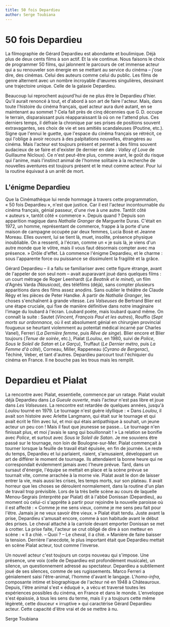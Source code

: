 ```yaml
---
title: 50 fois Depardieu
author: Serge Toubiana
---
```

# 50 fois Depardieu

La filmographie de Gérard Depardieu est abondante et boulimique. Déjà plus de deux cents films à son actif. Et la vie continue. Nous faisons le choix de programmer 50 films, qui jalonnent le parcours de cet immense acteur qui a su renouveler son énergie en se mettant au service du cinéma&nbsp;–&nbsp;j'ose dire, des cinémas. Celui des auteurs comme celui du public. Les films de genre alternent avec un nombre incroyable d'œuvres singulières, dessinant une trajectoire unique. Celle de la galaxie Depardieu.

Beaucoup lui reprochent aujourd'hui de ne plus être le Depardieu d'hier. Qu'il aurait renoncé à tout, et d'abord à son art de faire l'acteur. Mais, dans toute l'histoire du cinéma français, quel acteur aura duré autant, en se maintenant au sommet&nbsp;? Cela fait près de cinq décennies que G.&thinsp;D. occupe le terrain, disparaissant puis réapparaissant là où on ne l'attend plus. Ces derniers temps, il défraie la chronique par ses prises de positions souvent extravagantes, ses choix de vie et ses amitiés scandaleuses (Poutine, etc.). Signe que l'ennui le guette, que l'espace du cinéma français se rétrécit, ce qui l'oblige à avoir recours à des palpitations nouvelles, étrangères au cinéma. Mais l'acteur est toujours présent et permet à des films souvent audacieux de se faire et d'exister (le dernier en date&nbsp;: *Valley of Love* de Guillaume Nicloux). Ce n'est peut-être plus, comme avant, le goût du risque qui l'anime, mais l'instinct animal de l'homme solitaire à la recherche de nouvelles aventures est toujours présent et le meut comme acteur. Pour lui la routine équivaut à un arrêt de mort.

## L'énigme Depardieu

Que la Cinémathèque lui rende hommage à travers cette programmation, «&nbsp;50 fois Depardieu&nbsp;», n'est que justice. Car il est l'acteur incontournable du cinéma français, génial passeur, d'une rive à une autre. Tantôt côté «&nbsp;auteurs&nbsp;», tantôt côté «&nbsp;commerce&nbsp;». Depuis quand&nbsp;? Depuis son apparition magique dans *Nathalie Granger* de Marguerite Duras. C'était en 1972, un homme, représentant de commerce, frappe à la porte d'une maison de campagne occupée par deux femmes, Lucia Bosè et Jeanne Moreau. Elles ouvrent, lui se tient là, muet, insolite, présence physique inoubliable. On a ressenti, à l'écran, comme un «&nbsp;je suis là, je viens d'un autre monde que le vôtre, mais il vous faut désormais compter avec ma présence.&nbsp;» Drôle d'effet. Là commence l'énigme Depardieu, et le charme&nbsp;: sous l'apparente force ou puissance se dissimulent la fragilité et la grâce.

Gérard Depardieu –&nbsp;il a fallu se familiariser avec cette figure étrange, avant de l'appeler de son seul nom&nbsp;– avait auparavant joué dans quelques films&nbsp;: un court métrage de Roger Leenhardt (*Le Beatnik et le minet*), un film d'Agnès Varda *(Nausicaa*), des téléfilms (déjà), sans compter plusieurs apparitions dans des films assez anodins. Sans oublier le théâtre de Claude Régy et les pièces de Peter Handke. À partir de *Nathalie Granger*, les choses s'enchaînent à grande vitesse. *Les Valseuses* de Bertrand Blier est une étape cruciale, qui fixe de manière définitive dans notre imaginaire l'image du loubard à l'écran. Loubard poète, mais loubard quand même. On connaît la suite&nbsp;: Sautet (*Vincent, François Paul et les autres*), Rouffio (*Sept morts sur ordonnance,* où il est absolument génial en chirurgien provincial fougueux se heurtant violemment au potentat médical incarné par Charles Vanel), Ferreri (*La Dernière femme*, puis *Rêve de singe*). Blier encore et Blier toujours (*Tenue de soirée*, etc.), Pialat (*Loulou*, en 1980, suivi de *Police*, *Sous le Soleil de Satan* et *Le Garçu*), Truffaut (*Le Dernier métro*, puis *La Femme d'à côté*), Corneau, Miller, Rappeneau (*Cyrano de Bergerac*), Téchiné, Veber, et tant d'autres. Depardieu parcourt tout l'échiquier du cinéma en France. Il ne bouche pas les trous mais les remplit.

# Depardieu et Pialat

La rencontre avec Pialat, essentielle, commence par un ratage. Pialat voulait déjà Depardieu dans *La Gueule ouverte*, mais l'acteur n'est pas libre et joue dans *Les Valseuses*. La rencontre est retardée de quelques années, jusqu'à *Loulou* tourné en 1979. Le tournage n'est guère idyllique&nbsp;: «&nbsp;Dans *Loulou*, il avait son histoire avec Arlette Langmann, qui était sur le tournage et qui avait écrit le film avec lui, et moi qui étais antipathique à souhait, un jeune acteur un peu con&nbsp;! Mais il faut que jeunesse se passe... Le tournage n'en finissait plus, et moi j'avais le sang qui bouillonnait&nbsp;!&nbsp;» La relation se bonifie avec *Police*, et surtout avec *Sous le Soleil de Satan*. Je me souviens être passé sur le tournage, non loin de Boulogne-sur-Mer. Pialat commençait à tourner lorsque la feuille de travail était épuisée, en fin de journée. Le reste du temps, Depardieu et lui parlaient, riaient, s'amusaient, développant un art de différer le moment de tournage. Ils attendaient la bonne heure qui ne correspondait évidemment jamais avec l'heure prévue. Tard, dans un sursaut d'énergie, l'équipe se mettait en place et la scène prévue se tournait vite, comme arrachée à la morne vie. Pialat avait le don de laisser entrer la vie, mais aussi les crises, les temps morts, sur son plateau. Il avait horreur que les choses se déroulent normalement, dans la routine d'un plan de travail trop prévisible. Lors de la très belle scène au cours de laquelle Menou-Segrais (interprété par Pialat) dit à l'abbé Donissan (Depardieu), au moment où celui-ci s'apprête à partir pour rejoindre la nouvelle paroisse où il est affecté&nbsp;: «&nbsp;Comme je me sens vieux, comme je me sens peu fait pour l'être. Jamais je ne veux savoir être vieux.&nbsp;» Pialat était tendu. Juste avant la prise, Depardieu s'amusait encore, comme à son habitude avant le début des prises. Le cheval attaché à la carriole devant emporter Donissan se met à crotter. La prise faite, l'acteur se crut obligé de dire à son metteur en scène&nbsp;: «&nbsp;Il a chié. &ndash;&nbsp;Quoi&nbsp;? &ndash;&nbsp;Le cheval, il a chié.&nbsp;» Manière de faire baisser la tension. Derrière l'anecdote, le plus important était que Depardieu mettait en scène Pialat acteur, tout comme l'inverse.

Un nouvel acteur c'est toujours un corps nouveau qui s'impose. Une présence, une voix (celle de Depardieu est profondément musicale), un silence, un questionnement adressé au spectateur. Depardieu a subtilement joué de ses silences, comme de ses rugissements. Marco Ferreri a génialement saisi l'être-animal, l'homme d'avant le langage. L'*homo-infra*, composante intime et biographique de l'acteur né en 1948 à Châteauroux. Depuis, l'être animal s'est «&nbsp;éduqué&nbsp;», a vécu et traversé toutes les expériences possibles du cinéma, en France et dans le monde. L'enveloppe s'est épaissie, à tous les sens du terme, mais il y a toujours cette même légèreté, cette douceur «&nbsp;irruptive&nbsp;» qui caractérise Gérard Depardieu acteur. Cette capacité d'être vrai et de se mettre à nu.

Serge Toubiana